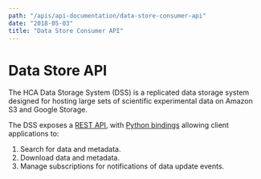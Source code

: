```yaml
---
path: "/apis/api-documentation/data-store-consumer-api"
date: "2018-05-03"
title: "Data Store Consumer API"
---
```


# Data Store API

The HCA Data Storage System (DSS) is a replicated data storage system designed for hosting large sets of scientific experimental data on 
Amazon S3 and Google Storage. 

The DSS exposes a [REST API](https://dss.data.humancellatlas.org/), with [Python bindings](https://hca.readthedocs.io/en/latest/) allowing client applications to:

1. Search for data and metadata.
1. Download data and metadata.
1. Manage subscriptions for notifications of data update events. 

